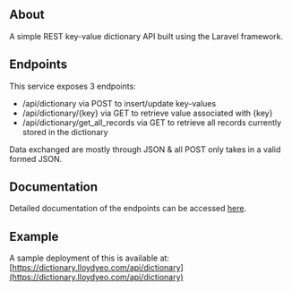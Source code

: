 ## About

A simple REST key-value dictionary API built using the Laravel framework.

## Endpoints

This service exposes 3 endpoints:
- /api/dictionary via POST to insert/update key-values
- /api/dictionary/{key} via GET to retrieve value associated with {key}
- /api/dictionary/get_all_records via GET to retrieve all records currently stored in the dictionary

Data exchanged are mostly through JSON & all POST only takes in a valid formed JSON.

## Documentation
Detailed documentation of the endpoints can be accessed [here](https://documenter.getpostman.com/view/14545141/TW77hiuD).

## Example
A sample deployment of this is available at:<br/>
[https://dictionary.lloydyeo.com/api/dictionary](https://dictionary.lloydyeo.com/api/dictionary)
